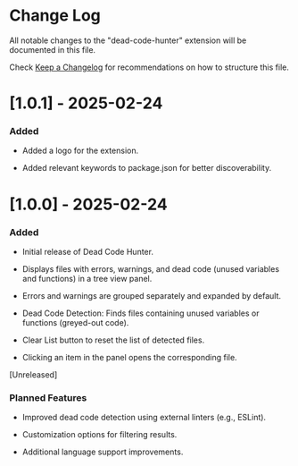 # Change Log

All notable changes to the "dead-code-hunter" extension will be documented in this file.

Check [Keep a Changelog](http://keepachangelog.com/) for recommendations on how to structure this file.

# [1.0.1] - 2025-02-24

### Added

- Added a logo for the extension.

- Added relevant keywords to package.json for better discoverability.

# [1.0.0] - 2025-02-24

### Added

- Initial release of Dead Code Hunter.

- Displays files with errors, warnings, and dead code (unused variables and functions) in a tree view panel.

- Errors and warnings are grouped separately and expanded by default.

- Dead Code Detection: Finds files containing unused variables or functions (greyed-out code).

- Clear List button to reset the list of detected files.

- Clicking an item in the panel opens the corresponding file.

[Unreleased]

### Planned Features

- Improved dead code detection using external linters (e.g., ESLint).

- Customization options for filtering results.

- Additional language support improvements.

